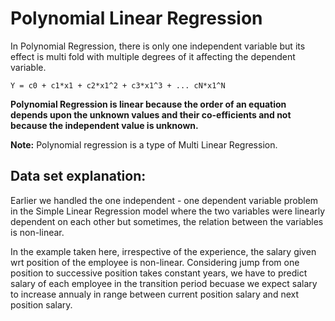 # Polynomial Linear Regression

In Polynomial Regression, there is only one independent variable but its effect is multi fold with multiple degrees of it affecting the dependent variable.

```
Y = c0 + c1*x1 + c2*x1^2 + c3*x1^3 + ... cN*x1^N
```

**Polynomial Regression is linear because the order of an equation depends upon the unknown values and their co-efficients and not because the independent value is unknown.**

**Note:** Polynomial regression is a type of Multi Linear Regression.

## Data set explanation:

Earlier we handled the one independent - one dependent variable problem in the Simple Linear Regression model where the two variables were linearly dependent on each other but sometimes, the relation between the variables is non-linear.

In the example taken here, irrespective of the experience, the salary given wrt position of the employee is non-linear.
Considering jump from one position to successive position takes constant years, we have to predict salary of each employee in the transition period becuase we expect salary to increase annualy in range between current position salary and next position salary.
